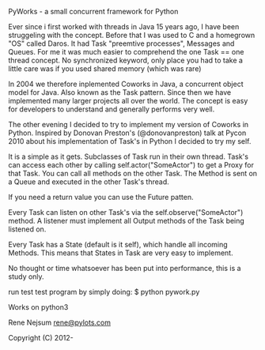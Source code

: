 PyWorks - a small concurrent framework for Python

  Ever since i first worked with threads in Java 15 years ago, I have been
struggeling with the concept. Before that I was used to C and a homegrown "OS"
called Daros. It had Task "preemtive processes", Messages and Queues. For me
it was much easier to comprehend the one Task == one thread concept.
No synchronized keyword, only place you had to take a little care was if you
used shared memory (which was rare)

  In 2004 we therefore inplemented Coworks in Java, a concurrent object model
for Java. Also known as the Task pattern. Since then we have implemented many
larger projects all over the world. The concept is easy for developers to
understand and generally performs very well.

  The other evening I decided to try to implement my version of Coworks in
Python. Inspired by Donovan Preston's (@donovanpreston) talk at Pycon 2010
about his implementation of Task's in Python I decided to try my self.

  It is a simple as it gets. Subclasses of Task run in their own thread.
Task's can access each other by calling self.actor("SomeActor") to get
a Proxy for that Task. You can call all methods on the other Task. The Method
is sent on a Queue and executed in the other Task's thread.

  If you need a return value you can use the Future patten.

  Every Task can listen on other Task's via the self.observe("SomeActor")
method. A listener must implement all Output methods of the Task being
listened on.

  Every Task has a State (default is it self), which handle all incoming
Methods. This means that States in Task are very easy to implement.

  No thought or time whatsoever has been put into performance, this is a study
only.

run test test program by simply doing:
$ python pywork.py

Works on python3

Rene Nejsum
rene@pylots.com

Copyright (C) 2012-

